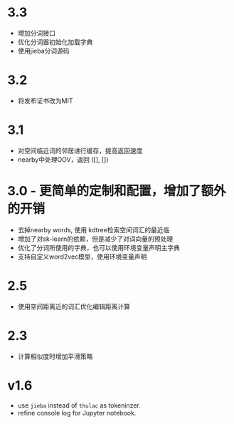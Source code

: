 # 3.3
* 增加分词接口
* 优化分词器初始化加载字典
* 使用jieba分词源码

# 3.2
* 将发布证书改为MIT

# 3.1
* 对空间临近词的邻居进行缓存，提高返回速度
* nearby中处理OOV，返回 ([], [])

# 3.0 - 更简单的定制和配置，增加了额外的开销
* 去掉nearby words, 使用 kdtree检索空间词汇的最近临
* 增加了对sk-learn的依赖，但是减少了对词向量的预处理
* 优化了分词所使用的字典，也可以使用环境变量声明主字典
* 支持自定义word2vec模型，使用环境变量声明

# 2.5
* 使用空间距离近的词汇优化编辑距离计算

# 2.3
* 计算相似度时增加平滑策略

# v1.6
* use ```jieba``` instead of ```thulac``` as tokeninzer.
* refine console log for Jupyter notebook.